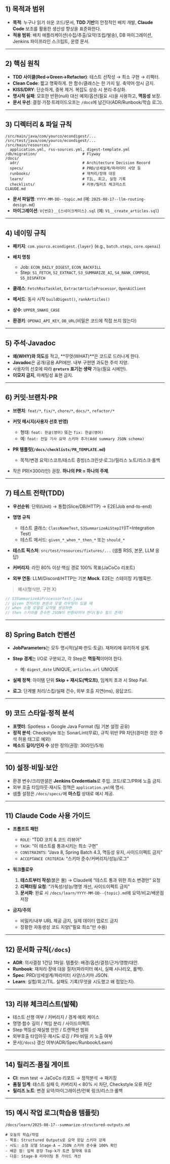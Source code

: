 ## 1) 목적과 범위

* **목적**: 누구나 읽기 쉬운 코드/문서, **TDD 기반**의 안정적인 배치 개발, **Claude Code** 보조를 활용한 생산성 향상을 표준화한다.
* **적용 범위**: 배치 애플리케이션(수집/추출/요약/조립/발송), DB 마이그레이션, Jenkins 파이프라인 스크립트, 운영 문서.

---

## 2) 핵심 원칙

* **TDD 사이클(Red→Green→Refactor)**: 테스트 선작성 → 최소 구현 → 리팩터.
* **Clean Code**: 짧고 명확하게. 한 함수/클래스는 한 가지 일. 축약어·암시 금지.
* **KISS/DRY**: 단순하게, 중복 제거. 복잡도 상승 시 분리·추상화.
* **명시적 실패**: 모호한 반환(null) 대신 예외/옵션(필요 시)을 사용하고, **멱등성** 보장.
* **문서 우선**: 결정·가정·트레이드오프는 `/docs`에 남긴다(ADR/Runbook/학습 로그).

---

## 3) 디렉터리 & 파일 규칙

```
/src/main/java/com/yourco/econdigest/...
/src/test/java/com/yourco/econdigest/...
/src/main/resources/
  application.yml, rss-sources.yml, digest-template.yml
/db/migration/                    # Flyway
/docs/
  adr/                            # Architecture Decision Record
  specs/                          # PRD/상세설계/파라미터 사양 등
  runbooks/                       # 재처리/장애 대응
  learn/                          # TIL, 회고, 실험 기록
  checklists/                     # 리뷰/릴리즈 체크리스트
CLAUDE.md
```

* **문서 파일명**: `YYYY-MM-DD--topic.md` (예: `2025-08-17--llm-routing-design.md`)
* **마이그레이션**: `V{번호}__{스네이크케이스}.sql` (예: `V1__create_articles.sql`)

---

## 4) 네이밍 규칙

* **패키지**: `com.yourco.econdigest.{layer}` (e.g., `batch.steps`, `core.openai`)
* **배치 명칭**

    * Job: `ECON_DAILY_DIGEST`, `ECON_BACKFILL`
    * Step: `S1_FETCH`, `S2_EXTRACT`, `S3_SUMMARIZE_AI`, `S4_RANK_COMPOSE`, `S5_DISPATCH`
* **클래스**: `FetchRssTasklet`, `ExtractArticleProcessor`, `OpenAiClient`
* **메서드**: 동사 시작 `buildDigest()`, `rankArticles()`
* **상수**: `UPPER_SNAKE_CASE`
* **환경키**: `OPENAI_API_KEY`, `DB_URL`(비밀은 코드에 직접 쓰지 않는다)

---

## 5) 주석·Javadoc

* **왜(WHY)와 의도**를 적고, \*\*무엇(WHAT)\*\*은 코드로 드러나게 한다.
* **Javadoc**은 공개/공용 API에만. 내부 구현엔 과도한 주석 지양.
* 사용자의 선호에 따라 **`@return` 표기는 생략** 가능(필요 시에만).
* **이모지 금지**, 마케팅성 표현 금지.

---

## 6) 커밋·브랜치·PR

* **브랜치**: `feat/*`, `fix/*`, `chore/*`, `docs/*`, `refactor/*`
* **커밋 메시지(사용자 선호 반영)**

    * 형태: `feat: 한글(영어)` 또는 `fix: 한글(영어)`
    * 예: `feat: 전일 기사 요약 스키마 추가(Add summary JSON schema)`
* **PR 템플릿(`/docs/checklists/PR_TEMPLATE.md`)**

    * 목적/변경 요약/스코프/테스트 증빙(스크린샷·로그)/릴리스 노트/리스크·롤백
* 작은 PR(≤300라인) 권장. **하나의 PR = 하나의 주제**.

---

## 7) 테스트 전략(TDD)

* **우선순위**: 단위(Unit) → 통합(Slice/DB/HTTP) → E2E(Job end-to-end)
* **명명 규칙**

    * 테스트 클래스: `ClassNameTest`, `S3SummarizeAiStepIT`(IT=Integration Test)
    * 테스트 메서드: `given_*_when_*_then_*` 또는 `should_*`
* **테스트 픽스처**: `src/test/resources/fixtures/...` (샘플 RSS, 본문, LLM 응답)
* **커버리지**: 라인 80% 이상·핵심 경로 100% 목표(JaCoCo 리포트)
* **외부 연동**: LLM/Discord/HTTP는 기본 **Mock**. E2E는 스테이징 키/웹훅만.

> 예시(형식만, 구현 X)

```java
// S3SummarizeAiProcessorTest.java
// given 전처리된 본문과 모델 라우팅이 있을 때
// when 소형 모델로 요약을 생성하면
// then 스키마를 준수한 JSON이 반환되어야 한다(필수 필드 존재)
```

---

## 8) Spring Batch 컨벤션

* **JobParameters**는 모두 명시적(날짜·한도·토글). 재처리에 유리하게 설계.
* **Step 경계**는 I/O로 구분되고, 각 Step은 **멱등적**이어야 한다.

    * 예: `digest_date` UNIQUE, `articles.url` UNIQUE
* **실패 정책**: 아이템 단위 **Skip + 재시도(백오프)**, 임계치 초과 시 Step Fail.
* **로그**: 단계별 처리/스킵/실패 건수, 외부 호출 지연(ms), 응답코드.

---

## 9) 코드 스타일·정적 분석

* **포맷터**: Spotless + Google Java Format (팀 기본 설정 공유)
* **정적 분석**: Checkstyle 또는 SonarLint(무료), 규칙 위반 PR 차단(경미한 것은 주석 허용 태그로 예외)
* **메소드 길이/인자 수** 상한 정의(권장: 30라인/5개)

---

## 10) 설정·비밀·보안

* 환경 변수/크리덴셜은 **Jenkins Credentials**로 주입. 코드/로그/PR에 노출 금지.
* 외부 호출 타임아웃·재시도 정책은 `application.yml`에 명시.
* 샘플 설정은 `/docs/specs/`에 **마스킹** 상태로 예시 제공.

---

## 11) Claude Code 사용 가이드

* **프롬프트 패턴**

    * `ROLE`: “TDD 코치 & 코드 리뷰어”
    * `TASK`: “이 테스트를 통과시키는 최소 구현”
    * `CONSTRAINTS`: “Java 8, Spring Batch 4.3, 멱등성 유지, 사이드이펙트 금지”
    * `ACCEPTANCE CRITERIA`: “스키마 준수/커버리지/성능/로그”
* **워크플로우**

    1. **테스트부터 작성**(붉은 불) → Claude에 “테스트 통과 위한 최소 변경만” 요청
    2. **리팩터링 요청**: “가독성/성능/명명 개선, 사이드이펙트 금지”
    3. **문서화**: 완료 시 `/docs/learn/YYYY-MM-DD--{topic}.md`에 요약/비교/배운점 저장
* **금지/주의**

    * 비밀키/내부 URL 제공 금지, 실제 데이터 업로드 금지
    * 장황한 자동생성 코드 지양(“필요 최소”만 수용)

---

## 12) 문서화 규칙(`/docs`)

* **ADR**: 의사결정 1건당 1파일. 템플릿: 배경/옵션/결정/근거/영향/대안.
* **Runbook**: 재처리·장애 대응 절차(파라미터 예시, 실패 시나리오, 롤백).
* **Spec**: PRD/상세설계/파라미터 사양/스키마 JSON.
* **Learn**: 실험/회고/TIL. 실패도 기록(무엇을 시도했고 왜 접었는지).

---

## 13) 리뷰 체크리스트(발췌)

* 테스트 선행 여부 / 커버리지 / 경계·예외 케이스
* 명명·함수 길이 / 책임 분리 / 사이드이펙트
* Step 멱등성·재실행 안전 / 트랜잭션 범위
* 외부호출 타임아웃·재시도·로깅 / PII·비밀 키 노출 여부
* 문서(`/docs`) 갱신 여부(ADR/Spec/Runbook/Learn)

---

## 14) 릴리즈·품질 게이트

* **CI**: mvn test → JaCoCo 리포트 → 정적분석 → 패키징
* **품질 임계**: 테스트 실패 0, 커버리지 < 80% 시 차단, Checkstyle 오류 차단
* **릴리즈 노트**: 변경 요약/마이그레이션/런북 링크/리스크·롤백

---

## 15) 예시 작업 로그(학습용 템플릿)

`/docs/learn/2025-08-17--summarize-structured-outputs.md`

```
# 오늘의 학습/작업
- 목표: Structured Outputs로 요약 응답 스키마 강제
- 시도: 소형 모델 Stage-A → JSON 스키마 준수율 100% 확인
- 배운 점: 입력 문장 Top-k가 토큰 절약에 유효
- 다음: Stage-B 리라이팅 톤 가이드 개선
```

